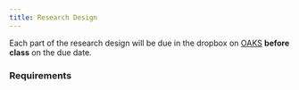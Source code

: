 ```yaml
---
title: Research Design 
---
```


Each part of the research design will be due in the dropbox on [OAKS](https://lms.cofc.edu/) __before class__ on the due date.

### Requirements



